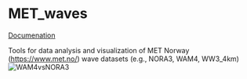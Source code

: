 # MET_waves

[Documenation](https://met-waves.readthedocs.io/en/latest/#)

Tools for data analysis and visualization of MET Norway (https://www.met.no/) wave datasets (e.g., NORA3, WAM4, WW3_4km)
![WAM4vsNORA3](https://user-images.githubusercontent.com/67804784/140904557-bb865d6b-585c-4bb5-927a-19527cc85500.gif)
